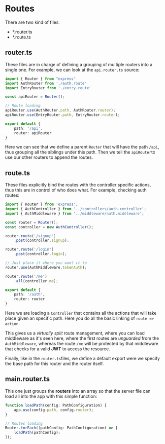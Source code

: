 # Routes
There are two kind of files:

+ *.router.ts
+ *.route.ts

## router.ts
These files are in charge of defining a grouping of multiple routers into a single one. For
example, we can look at the `api.router.ts` source:

```typescript
import { Router } from "express"
import AuthRouter from './auth.route'
import EntryRouter from './entry.route'

const apiRouter = Router();

// Route loading
apiRouter.use(AuthRouter.path, AuthRouter.router);
apiRouter.use(EntryRouter.path, EntryRouter.router);

export default {
    path: '/api',
    router: apiRouter
}
```

Here we can see that we define a parent `Router` that will have the path `/api`, thus
grouping all the siblings under this path. Then we tell the `apiRouter`to use our other
routers to append the routes.

## route.ts
These files explicitly bind the routes with the controller specific actions, thus this are
in control of who does what. For example, checking auth routes:

```typescript
import { Router } from 'express';
import { AuthController } from '../controllers/auth.controller';
import { AuthMiddleware } from '../middleware/auth.middleware';

const router = Router();
const controller = new AuthController();

router.route('/signup')
    .post(controller.signup);

router.route('/login')
    .post(controller.login);

// Just place it where you want it to
router.use(AuthMiddleware.tokenAuth);

router.route('/me')
    .all(controller.me);

export default {
    path: '/auth',
    router: router
}
```

Here we are loading a `Controller` that contains all the actions that will take place
given an specific path. Here you do all the basic linking of `route => action`.

This gives us a *virtually split* route management, where you can load middleware as it's
seen here, where the first routes are *unguarded* from the `AuthMiddleware`, whereas the
route `/me` will be protected by that middleware that checks for a valid **JWT** to access
the resource.

Finally, like in the `router.ts`files, we define a default export were we specify the base
path for this router and the router itself.

## main.router.ts
This one just groups the **routers** into an array so that the server file can load all
into the app with this simple function:

```typescript
function loadPath(config: PathConfiguration) {
    app.use(config.path, config.router);
}

// Routes loading
Router.forEach((pathConfig: PathConfiguration) => {
    loadPath(pathConfig);
});
```